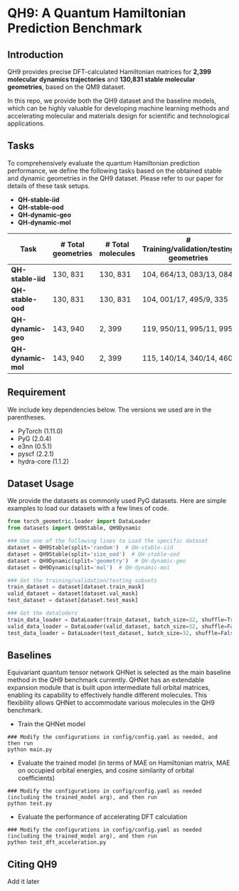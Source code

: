 # QH9: A Quantum Hamiltonian Prediction Benchmark


## Introduction

QH9 provides precise DFT-calculated Hamiltonian matrices for **2,399 molecular dynamics trajectories** and **130,831  stable molecular geometries**, based on the QM9 dataset.

In this repo, we provide both the QH9 dataset and the baseline models, which can be highly valuable for developing machine learning methods and accelerating molecular and materials design for scientific and technological applications.


## Tasks

To comprehensively evaluate the quantum Hamiltonian prediction performance, we define the following tasks based on the obtained stable and dynamic geometries in the QH9 dataset. Please refer to our paper for details of these task setups.

* **QH-stable-iid** 
* **QH-stable-ood** 
* **QH-dynamic-geo** 
* **QH-dynamic-mol** 

| Task | # Total geometries | # Total molecules | # Training/validation/testing geometries|
| -------- | -------- | -------- | -------- |
|**QH-stable-iid** | 130, 831 | 130, 831 | 104, 664/13, 083/13, 084|
|**QH-stable-ood** | 130, 831 | 130, 831 | 104, 001/17, 495/9, 335|
|**QH-dynamic-geo** | 143, 940 | 2, 399 | 119, 950/11, 995/11, 995|
|**QH-dynamic-mol** | 143, 940 | 2, 399 | 115, 140/14, 340/14, 460|

## Requirement

We include key dependencies below. The versions we used are in the parentheses. 
* PyTorch (1.11.0)
* PyG (2.0.4)
* e3nn (0.5.1)
* pyscf (2.2.1)
* hydra-core (1.1.2)

## Dataset Usage
We provide the datasets as commonly used PyG datasets. Here are simple examples to load our datasets with a few lines of code.

```python
from torch_geometric.loader import DataLoader
from datasets import QH9Stable, QH9Dynamic

### Use one of the following lines to Load the specific dataset
dataset = QH9Stable(split='random')  # QH-stable-iid
dataset = QH9Stable(split='size_ood')  # QH-stable-ood
dataset = QH9Dynamic(split='geometry')  # QH-dynamic-geo
dataset = QH9Dynamic(split='mol')  # QH-dynamic-mol

### Get the training/validation/testing subsets
train_dataset = dataset[dataset.train_mask]
valid_dataset = dataset[dataset.val_mask]
test_dataset = dataset[dataset.test_mask]

### Get the dataloders
train_data_loader = DataLoader(train_dataset, batch_size=32, shuffle=True)
valid_data_loader = DataLoader(valid_dataset, batch_size=32, shuffle=False)
test_data_loader = DataLoader(test_dataset, batch_size=32, shuffle=False)
```

## Baselines
Equivariant quantum tensor network QHNet is selected as the main baseline method in the QH9 benchmark currently. QHNet has an extendable expansion module that is built upon intermediate full orbital matrices, enabling its capability to effectively handle different molecules. This flexibility allows QHNet to accommodate various molecules in the QH9 benchmark.

* Train the QHNet model
```shell script
### Modify the configurations in config/config.yaml as needed, and then run
python main.py
```

* Evaluate the trained model (in terms of MAE on Hamiltonian matrix, MAE on occupied orbital energies, and cosine similarity of orbital coefficients)
```shell script
### Modify the configurations in config/config.yaml as needed (including the trained_model arg), and then run
python test.py
```

* Evaluate the performance of accelerating DFT calculation
```shell script
### Modify the configurations in config/config.yaml as needed (including the trained_model arg), and then run
python test_dft_acceleration.py
```

## Citing QH9

Add it later